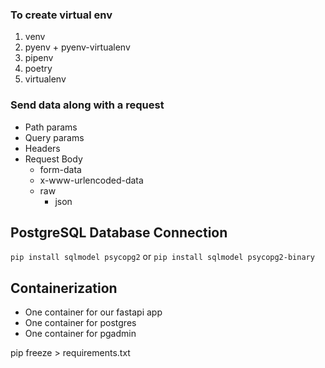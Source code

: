 ### To create virtual env

1. venv
2. pyenv + pyenv-virtualenv
3. pipenv
4. poetry
5. virtualenv


### Send data along with a request
- Path params
- Query params
- Headers
- Request Body
  - form-data
  - x-www-urlencoded-data
  - raw
    - json


## PostgreSQL Database Connection
`pip install sqlmodel psycopg2`
or
`pip install sqlmodel psycopg2-binary`

## Containerization
- One container for our fastapi app
- One container for postgres
- One container for pgadmin

pip freeze > requirements.txt